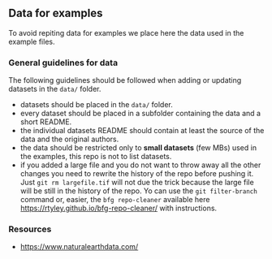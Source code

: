 ## Data for examples

To avoid repiting data for examples we place here the data
used in the example files. 

### General guidelines for data 

The following guidelines should be followed when adding or updating 
datasets in the `data/` folder. 


- datasets should be placed in the `data/` folder. 
- every dataset should be placed in a subfolder containing the data 
  and a short README.
- the individual datasets README should contain at least the source of the data 
  and the original authors. 
- the data should be restricted only to **small datasets** (few MBs) 
  used in the examples, this repo is not to list datasets. 
- if you added a large file and you do not want to throw away all the other changes 
  you need to rewrite the history of the repo before pushing it. 
  Just `git rm largefile.tif` will not due the trick because the large file will be still in the 
  history of the repo. 
  Yo can use the `git filter-branch` command or, easier, the `bfg repo-cleaner` available here
  <https://rtyley.github.io/bfg-repo-cleaner/> with instructions. 


### Resources 


- <https://www.naturalearthdata.com/>
